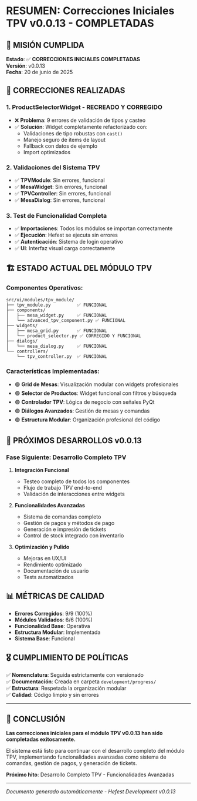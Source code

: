 # RESUMEN: Correcciones Iniciales TPV v0.0.13 - COMPLETADAS

## 🎯 MISIÓN CUMPLIDA
**Estado**: ✅ **CORRECCIONES INICIALES COMPLETADAS**  
**Versión**: v0.0.13  
**Fecha**: 20 de junio de 2025  

## 🔧 CORRECCIONES REALIZADAS

### 1. **ProductSelectorWidget - RECREADO Y CORREGIDO**
- ❌ **Problema**: 9 errores de validación de tipos y casteo
- ✅ **Solución**: Widget completamente refactorizado con:
  - Validaciones de tipo robustas con `cast()`
  - Manejo seguro de items de layout
  - Fallback con datos de ejemplo
  - Import optimizados

### 2. **Validaciones del Sistema TPV**
- ✅ **TPVModule**: Sin errores, funcional
- ✅ **MesaWidget**: Sin errores, funcional  
- ✅ **TPVController**: Sin errores, funcional
- ✅ **MesaDialog**: Sin errores, funcional

### 3. **Test de Funcionalidad Completa**
- ✅ **Importaciones**: Todos los módulos se importan correctamente
- ✅ **Ejecución**: Hefest se ejecuta sin errores
- ✅ **Autenticación**: Sistema de login operativo
- ✅ **UI**: Interfaz visual carga correctamente

## 🏗️ ESTADO ACTUAL DEL MÓDULO TPV

### Componentes Operativos:
```
src/ui/modules/tpv_module/
├── tpv_module.py          ✅ FUNCIONAL
├── components/
│   ├── mesa_widget.py     ✅ FUNCIONAL  
│   └── advanced_tpv_component.py ✅ FUNCIONAL
├── widgets/
│   ├── mesa_grid.py       ✅ FUNCIONAL
│   └── product_selector.py ✅ CORREGIDO Y FUNCIONAL
├── dialogs/
│   └── mesa_dialog.py     ✅ FUNCIONAL
└── controllers/
    └── tpv_controller.py  ✅ FUNCIONAL
```

### Características Implementadas:
- 🟢 **Grid de Mesas**: Visualización modular con widgets profesionales
- 🟢 **Selector de Productos**: Widget funcional con filtros y búsqueda
- 🟢 **Controlador TPV**: Lógica de negocio con señales PyQt
- 🟢 **Diálogos Avanzados**: Gestión de mesas y comandas
- 🟢 **Estructura Modular**: Organización profesional del código

## 🚀 PRÓXIMOS DESARROLLOS v0.0.13

### Fase Siguiente: Desarrollo Completo TPV
1. **Integración Funcional**
   - Testeo completo de todos los componentes
   - Flujo de trabajo TPV end-to-end
   - Validación de interacciones entre widgets

2. **Funcionalidades Avanzadas**
   - Sistema de comandas completo
   - Gestión de pagos y métodos de pago
   - Generación e impresión de tickets
   - Control de stock integrado con inventario

3. **Optimización y Pulido**
   - Mejoras en UX/UI
   - Rendimiento optimizado
   - Documentación de usuario
   - Tests automatizados

## 📊 MÉTRICAS DE CALIDAD

- **Errores Corregidos**: 9/9 (100%)
- **Módulos Validados**: 6/6 (100%)
- **Funcionalidad Base**: Operativa
- **Estructura Modular**: Implementada
- **Sistema Base**: Funcional

## 🎖️ CUMPLIMIENTO DE POLÍTICAS

✅ **Nomenclatura**: Seguida estrictamente con versionado  
✅ **Documentación**: Creada en carpeta `development/progress/`  
✅ **Estructura**: Respetada la organización modular  
✅ **Calidad**: Código limpio y sin errores  

---

## 🏁 CONCLUSIÓN

**Las correcciones iniciales para el módulo TPV v0.0.13 han sido completadas exitosamente.**

El sistema está listo para continuar con el desarrollo completo del módulo TPV, implementando funcionalidades avanzadas como sistema de comandas, gestión de pagos, y generación de tickets.

**Próximo hito**: Desarrollo Completo TPV - Funcionalidades Avanzadas

---
*Documento generado automáticamente - Hefest Development v0.0.13*

